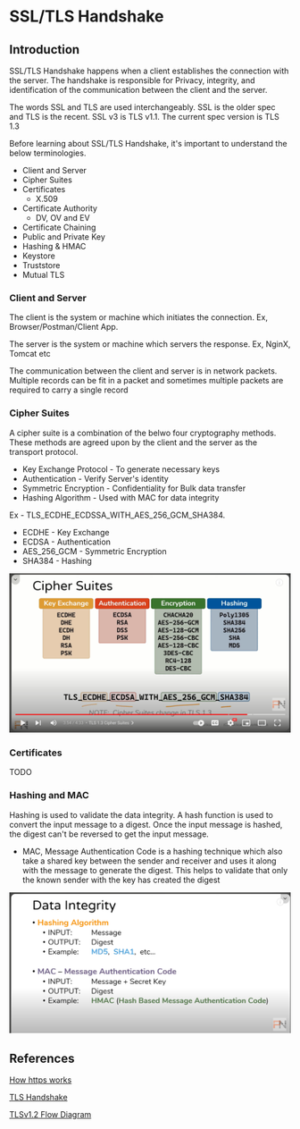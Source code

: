 # SSL/TLS Handshake

## Introduction

SSL/TLS Handshake happens when a client establishes the connection with the server. The handshake is responsible for Privacy, integrity, and identification of the communication between the client and the server.

The words SSL and TLS are used interchangeably. SSL is the older spec and TLS is the recent. SSL v3 is TLS v1.1. The current spec version is TLS 1.3

Before learning about SSL/TLS Handshake, it's important to understand the below terminologies.

- Client and Server
- Cipher Suites
- Certificates
    - X.509
- Certificate Authority
    - DV, OV and EV
- Certificate Chaining
- Public and Private Key
- Hashing & HMAC
- Keystore
- Truststore
- Mutual TLS

### Client and Server
The client is the system or machine which initiates the connection. Ex, Browser/Postman/Client App.

The server is the system or machine which servers the response. Ex, NginX, Tomcat etc

The communication between the client and server is in network packets. Multiple records can be fit in a packet and sometimes multiple packets are required to carry a single record

### Cipher Suites

A cipher suite is a combination of the belwo four cryptography methods. These methods are agreed upon by the client and the server as the transport protocol.

- Key Exchange Protocol - To generate necessary keys
- Authentication - Verify Server's identity
- Symmetric Encryption - Confidentiality for Bulk data transfer
- Hashing Algorithm - Used with MAC for data integrity

Ex - TLS_ECDHE_ECDSSA_WITH_AES_256_GCM_SHA384. 
- ECDHE - Key Exchange
- ECDSA - Authentication
- AES_256_GCM - Symmetric Encryption
- SHA384 - Hashing

![Alt text](image-1.png)

### Certificates

TODO

### Hashing and MAC
Hashing is used to validate the data integrity. A hash function is used to convert the input message to a digest. Once the input message is hashed, the digest can't be reversed to get the input message. 

- MAC, Message Authentication Code is a hashing technique which also take a shared key between the sender and receiver and uses it along with the message to generate the digest. This helps to validate that only the known sender with the key has created the digest

![Alt text](image-2.png)



## References
[How https works](https://howhttps.works/episodes/)

[TLS Handshake](https://www.reddit.com/r/cybersecurity/comments/1126lt1/the_tls_handshake_everything_that_happens_to_get/)

[TLSv1.2 Flow Diagram](https://tls12.xargs.org/#server-certificate)

